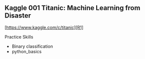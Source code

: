 Kaggle 001
Titanic: Machine Learning from Disaster
---

[https://www.kaggle.com/c/titanic][R1]

Practice Skills
- Binary classification
- python_basics







[R1]: https://www.kaggle.com/c/titanic